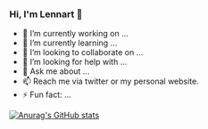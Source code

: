 ### Hi, I'm Lennart 👋

- 🔭 I’m currently working on ...
- 🌱 I’m currently learning ...
- 👯 I’m looking to collaborate on ...
- 🤔 I’m looking for help with ...
- 💬 Ask me about ...
- 📫 Reach me via twitter or my personal website.
- ⚡ Fun fact: ...

[![Anurag's GitHub stats](https://github-readme-stats.vercel.app/api?username=loelschlaeger)](https://github.com/anuraghazra/github-readme-stats)

[website]: https://oilbat.de
[twitter]: https://twitter.com/l_oelschlaeger
